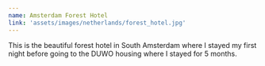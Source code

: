 ```yaml
---
name: Amsterdam Forest Hotel
link: 'assets/images/netherlands/forest_hotel.jpg'
---
```

This is the beautiful forest hotel in South Amsterdam where I stayed my first night before going to the DUWO housing where I stayed for 5 months.
